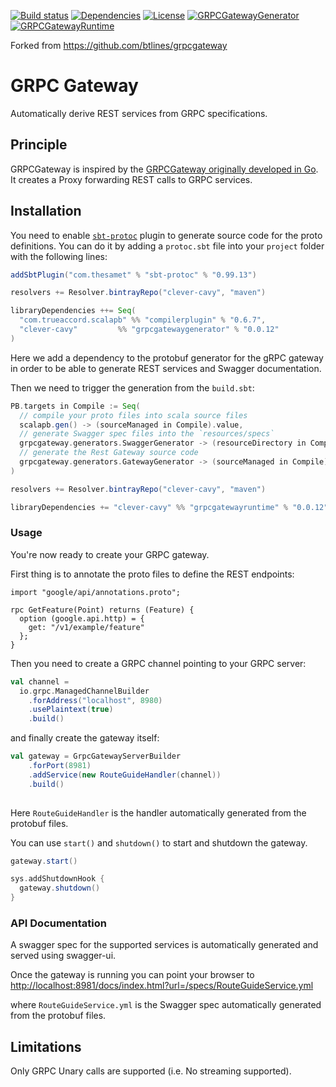 [![Build status](https://api.travis-ci.org/Clever-Cavy/grpcgateway.svg?branch=master)](https://travis-ci.org/Clever-Cavy/grpcgateway)
[![Dependencies](https://app.updateimpact.com/badge/949261008239726592/grpcgateway.svg?config=compile)](https://app.updateimpact.com/latest/949261008239726592/grpcgateway)
[![License](https://img.shields.io/:license-MIT-blue.svg)](https://opensource.org/licenses/MIT)
[![GRPCGatewayGenerator](https://api.bintray.com/packages/clever-cavy/grpcgateway/grpcgatewaygenerator/images/download.svg) ](https://bintray.com/clever-cavy/grpcgateway/grpcgatewaygenerator/_latestVersion)
[![GRPCGatewayRuntime](https://api.bintray.com/packages/clever-cavy/grpcgateway/grpcgatewayruntime/images/download.svg) ](https://bintray.com/clever-cavy/grpcgateway/grpcgatewayruntime/_latestVersion)

Forked from https://github.com/btlines/grpcgateway

# GRPC Gateway

Automatically derive REST services from GRPC specifications.

## Principle

GRPCGateway is inspired by the [GRPCGateway originally developed in Go](https://github.com/grpc-ecosystem/grpc-gateway). 
It creates a Proxy forwarding REST calls to GRPC services. 

## Installation

You need to enable [`sbt-protoc`](https://github.com/thesamet/sbt-protoc) plugin to generate source code for the proto definitions.
You can do it by adding a `protoc.sbt` file into your `project` folder with the following lines:

```scala
addSbtPlugin("com.thesamet" % "sbt-protoc" % "0.99.13")

resolvers += Resolver.bintrayRepo("clever-cavy", "maven")

libraryDependencies ++= Seq(
  "com.trueaccord.scalapb" %% "compilerplugin" % "0.6.7",
  "clever-cavy"         %% "grpcgatewaygenerator" % "0.0.12"
)
```

Here we add a dependency to the protobuf generator for the gRPC gateway in order to be able to generate REST services and Swagger documentation.

Then we need to trigger the generation from the `build.sbt`:

```scala
PB.targets in Compile := Seq(
  // compile your proto files into scala source files
  scalapb.gen() -> (sourceManaged in Compile).value,
  // generate Swagger spec files into the `resources/specs`
  grpcgateway.generators.SwaggerGenerator -> (resourceDirectory in Compile).value / "specs",
  // generate the Rest Gateway source code
  grpcgateway.generators.GatewayGenerator -> (sourceManaged in Compile).value
)

resolvers += Resolver.bintrayRepo("clever-cavy", "maven")

libraryDependencies += "clever-cavy" %% "grpcgatewayruntime" % "0.0.12" % "compile,protobuf"
```

### Usage

You're now ready to create your GRPC gateway.

First thing is to annotate the proto files to define the REST endpoints:

```
import "google/api/annotations.proto";

rpc GetFeature(Point) returns (Feature) {
  option (google.api.http) = {
    get: "/v1/example/feature"
  };
}
```

Then you need to create a GRPC channel pointing to your GRPC server:

```scala
val channel = 
  io.grpc.ManagedChannelBuilder
    .forAddress("localhost", 8980)
    .usePlaintext(true)
    .build()
```

and finally create the gateway itself:

```scala
val gateway = GrpcGatewayServerBuilder
    .forPort(8981)
    .addService(new RouteGuideHandler(channel))
    .build()
    
```

Here `RouteGuideHandler` is the handler automatically generated from the protobuf files.

You can use `start()` and `shutdown()` to start and shutdown the gateway.

```scala
gateway.start()

sys.addShutdownHook {
  gateway.shutdown()
}
```

### API Documentation

A swagger spec for the supported services is automatically generated and served using swagger-ui.

Once the gateway is running you can point your browser to [http://localhost:8981/docs/index.html?url=/specs/RouteGuideService.yml](http://localhost:8981/docs/index.html?url=/specs/RouteGuideService.yml)

where `RouteGuideService.yml` is the Swagger spec automatically generated from the protobuf files.


## Limitations

Only GRPC Unary calls are supported (i.e. No streaming supported).
